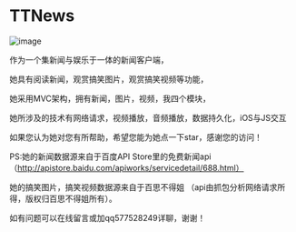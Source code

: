 # TTNews


![image](https://github.com/577528249/TTNews/blob/master/introductionimages/123.gif)


作为一个集新闻与娱乐于一体的新闻客户端，


她具有阅读新闻，观赏搞笑图片，观赏搞笑视频等功能，	


她采用MVC架构，拥有新闻，图片，视频，我四个模块，


她所涉及的技术有网络请求，视频播放，音频播放，数据持久化，iOS与JS交互


如果您认为她对您有所帮助，希望您能为她点一下star，感谢您的访问！

PS:她的新闻数据源来自于百度API Store里的免费新闻api
（http://apistore.baidu.com/apiworks/servicedetail/688.html）


她的搞笑图片，搞笑视频数据源来自于百思不得姐
（api由抓包分析网络请求所得，版权归百思不得姐所有）。 


如有问题可以在线留言或加qq577528249详聊，谢谢！
